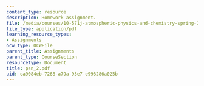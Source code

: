 ```yaml
---
content_type: resource
description: Homework assignment.
file: /media/courses/10-571j-atmospheric-physics-and-chemistry-spring-2006/ca9084eb7268a79a93e7e998286a025b_psn_2.pdf
file_type: application/pdf
learning_resource_types:
- Assignments
ocw_type: OCWFile
parent_title: Assignments
parent_type: CourseSection
resourcetype: Document
title: psn_2.pdf
uid: ca9084eb-7268-a79a-93e7-e998286a025b
---
```

